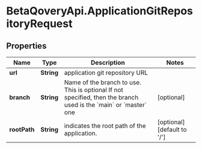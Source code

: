 # BetaQoveryApi.ApplicationGitRepositoryRequest

## Properties

Name | Type | Description | Notes
------------ | ------------- | ------------- | -------------
**url** | **String** | application git repository URL | 
**branch** | **String** | Name of the branch to use. This is optional If not specified, then the branch used is the &#x60;main&#x60; or &#x60;master&#x60; one  | [optional] 
**rootPath** | **String** | indicates the root path of the application. | [optional] [default to &#39;/&#39;]


